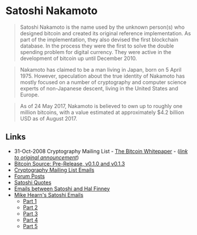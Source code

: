 
# Satoshi Nakamoto

> Satoshi Nakamoto is the name used by the unknown person(s) who designed bitcoin and created its original reference implementation. As part of the implementation, they also devised the first blockchain database. In the process they were the first to solve the double spending problem for digital currency. They were active in the development of bitcoin up until December 2010.

> Nakamoto has claimed to be a man living in Japan, born on 5 April 1975. However, speculation about the true identity of Nakamoto has mostly focused on a number of cryptography and computer science experts of non-Japanese descent, living in the United States and Europe.

> As of 24 May 2017, Nakamoto is believed to own up to roughly one million bitcoins, with a value estimated at approximately $4.2 billion USD as of August 2017.

## Links

* 31-Oct-2008 Cryptography Mailing List - [The Bitcoin Whitepaper](https://bitcoin.org/bitcoin.pdf) - (_[link to original announcement](http://www.mail-archive.com/cryptography@metzdowd.com/msg09959.html)_)
* [Bitcoin Source: Pre-Release, v0.1.0 and v0.1.3](http://satoshi.nakamotoinstitute.org/code/)
* [Cryptography Mailing List Emails](http://satoshi.nakamotoinstitute.org/emails/cryptography/)
* [Forum Posts](http://satoshi.nakamotoinstitute.org/posts/)
* [Satoshi Quotes](http://satoshi.nakamotoinstitute.org/quotes/)
* [Emails between Satoshi and Hal Finney](http://online.wsj.com/public/resources/documents/finneynakamotoemails.pdf)
* [Mike Hearn's Satoshi Emails](https://bitcointalk.org/index.php?topic=2080206.0)
  * [Part 1](https://pastebin.com/Na5FwkQ4)
  * [Part 2](https://pastebin.com/cKZPC1rF)
  * [Part 3](https://pastebin.com/wA9Jn100)
  * [Part 4](https://pastebin.com/JF3USKFT)
  * [Part 5](https://pastebin.com/syrmi3ET)
